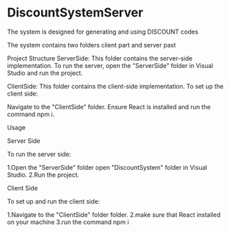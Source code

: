 # DiscountSystemServer
The system is designed for generating and using DISCOUNT codes

The system contains two folders client part and server past 

Project Structure
ServerSide: This folder contains the server-side implementation.
To run the server, open the "ServerSide" folder in Visual Studio and run the project.

ClientSide: This folder contains the client-side implementation.
To set up the client side:

Navigate to the "ClientSide" folder.
Ensure React is installed and run the command npm i.


Usage

Server Side

To run the server side:

1.Open the "ServerSide" folder open "DiscountSystem" folder in Visual Studio.
2.Run the project.


Client Side

To set up and run the client side:

1.Navigate to the "ClientSide" folder folder.
2.make sure that React installed on your machine
3.run the command npm i

